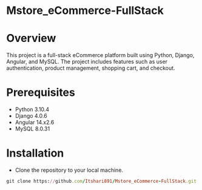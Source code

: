 # Mstore_eCommerce-FullStack
# Overview
This project is a full-stack eCommerce platform built using Python, Django, Angular, and MySQL.
The project includes features such as user authentication, product management, shopping cart, and checkout.

# Prerequisites
 - Python 3.10.4
 - Django 4.0.6
 - Angular 14.x2.6
 - MySQL 8.0.31
# Installation
 - Clone the repository to your local machine.

```rake
git clone https://github.com/Itshari891/Mstore_eCommerce-FullStack.git
```

